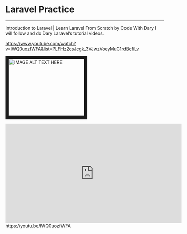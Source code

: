 # Laravel Practice
---
Introduction to Laravel | Learn Laravel From Scratch by Code With Dary
I will follow and do Dary Laravel’s tutorial videos. 

https://www.youtube.com/watch?v=lWQ0uozfWFA&list=PLFHz2csJcgk_3VJwzVoeyMuC1rdBcfiLv

<a href="http://www.youtube.com/watch?feature=player_embedded&v=lWQ0uozfWFA" target="_blank"><img src="http://img.youtube.com/vi/lWQ0uozfWFA/0.jpg" 
alt="IMAGE ALT TEXT HERE" width="240" height="180" border="10" /></a>


<iframe width="560" height="315" src="https://www.youtube.com/embed/lWQ0uozfWFA" title="YouTube video player" frameborder="0" allow="accelerometer; autoplay; clipboard-write; encrypted-media; gyroscope; picture-in-picture" allowfullscreen></iframe>
https://youtu.be/lWQ0uozfWFA
